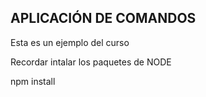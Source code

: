 ## APLICACIÓN DE COMANDOS

Esta es un ejemplo del curso

Recordar intalar los paquetes de NODE

npm install
